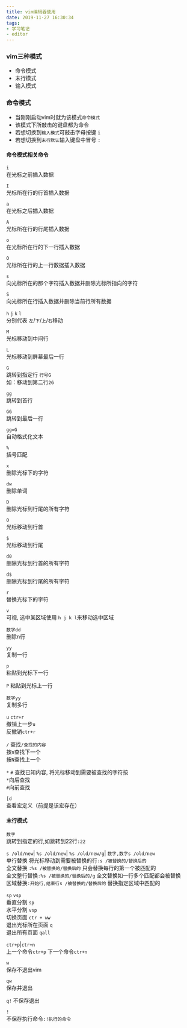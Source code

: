 ```yaml
---
title: vim编辑器使用
date: 2019-11-27 16:30:34
tags:
- 学习笔记
- editor
---
```


### vim三种模式

* 命令模式
* 末行模式
* 输入模式

### 命令模式

* 当刚刚启动vim时就为该模式`命令模式`
* 该模式下所敲击的键盘都为命令
* 若想切换到`输入模式`可敲击字母按键 `i`
* 若想切换到`末行默认`输入键盘中冒号 `:`

#### 命令模式相关命令

`i`  
    在光标之前插入数据

`I`  
    光标所在行的行首插入数据

`a`  
    在光标之后插入数据

`A`  
    光标所在行的行尾插入数据

`o`  
    在光标所在行的下一行插入数据

`O`  
    光标所在行的上一行数据插入数据

`s`  
    向光标所在的那个字符插入数据并删除光标所指向的字符

`S`  
    向光标所在行插入数据并删除当前行所有数据

`h` `j` `k` `l`  
    分别代表 `左`/`下`/`上`/`右`移动

`M`  
    光标移动到中间行

`L`  
    光标移动到屏幕最后一行

`G`  
    跳转到指定行 `行号G`  
    如：移动到第二行`2G`

`gg`  
     跳转到首行

`GG`  
    跳转到最后一行

`gg=G`  
    自动格式化文本

`%`  
    括号匹配

`x`  
    删除光标下的字符

`dw`  
    删除单词

`D`  
    删除光标到行尾的所有字符

`0`  
    光标移动到行首

`$`  
    光标移动到行尾

`d0`  
    删除光标到行首的所有字符

`d$`  
    删除光标到行尾的所有字符

`r`  
    替换光标下的字符

`v`  
    可视, 选中某区域使用 `h j k l`来移动选中区域

`数字dd`  
    删除n行

`yy`  
    复制一行

`p`  
    粘贴到光标下一行

`P`
    粘贴到光标上一行

`数字yy`  
    复制多行

`u`  `ctr+r`  
    撤销上一步`u`  
    反撤销`ctr+r`

`/`
    查找`/查找的内容`  
    按`n`查找下一个  
    按`N`查找上一个

`*`  `#`
    查找已知内容, 将光标移动到需要被查找的字符按  
    `*`向后查找  
    `#`向前查找

`[d`  
    查看宏定义（前提是该宏存在）

#### 末行模式

`数字`  
    跳转到指定的行,如跳转到22行`:22`

`s /old/new`| `%s /old/new`| `%s /old/new/g`| `数字,数字s /old/new`  
    单行替换 将光标移动到需要被替换的行`:s /被替换的/替换后的`  
    全文替换 `:%s /被替换的/替换后的` 只会替换每行的第一个被匹配的  
    全文整行替换`:%s /被替换的/替换后的/g` 全文替换如一行多个匹配都会被替换  
    区域替换`:开始行,结束行s /被替换的/替换后的` 替换指定区域中匹配的  

`sp` `vsp`  
    垂直分割 `sp`  
    水平分割 `vsp`  
    切换页面 `ctr + ww`  
    退出光标所在页面 `q`  
    退出所有页面 `qall`

`ctr+p`|`ctr+n`  
    上一个命令`ctr+p`
    下一个命令`ctr+n`

`w`  
  保存不退出vim

`qw`  
    保存并退出

`q!`
   不保存退出

`!`  
    不保存执行命令`:!执行的命令`
